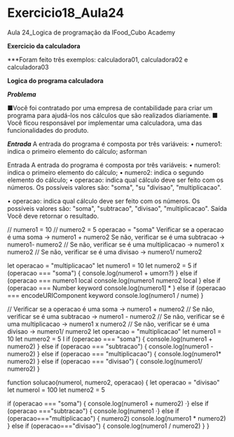 # Exercicio18_Aula24
Aula 24_Logica de programação da IFood_Cubo Academy


**Exercicio da calculadora**

***Foram feito três exemplos: calculadora01, calculadora02 e calculadora03

**Logica do programa calculadora**

***Problema***

■Você foi contratado por uma empresa de contabilidade para criar um programa para ajudá-los nos cálculos que são
realizados diariamente.
■ Você ficou responsável por implementar uma calculadora, uma das funcionalidades do produto.

***Entrada***
A entrada do programa é composta por três variáveis:
• numero1: indica o primeiro elemento do cálculo;
asforman



Entrada
A entrada do programa é composta por três variáveis:
• numero1: indica o primeiro elemento do cálculo;
• numero2: indica o segundo elemento do cálculo;
• operacao: indica qual cálculo deve ser feito com os números. Os possíveis valores são: "soma", "su
"divisao", "multiplicacao".

• operacao: indica qual cálculo deve ser feito com os números. Os possíveis valores são: "soma", "subtracao",
"divisao", "multiplicacao".
Saída
Você deve retornar o resultado.


// numero1 = 10
// numero2 = 5
operacao = "soma"
Verificar se a operacao é uma soma -> numero1 + numero2
Se não, verificar se é uma subtracao -> numero1- numero2
// Se não, verificar se é uma multiplicacao -> numero1 x numero2
// Se não, verificar se é uma divisao -> numero1/ numero2

let operacao = "multiplicacao"
let numero1 = 10
let numero2 = 5
if (operacao === "soma") {
console.log(numero1 + umorn?)
} else if (operacao === numero1 local
console.log(numero1 numero2 local
} else if (operacao === Number keyword
console.log(numero1] *
} else if (operacao === encodeURIComponent keyword
console.log(numero1 / nume)
}




// Verificar se a operacao é uma soma -> numero1 + numero2
// Se não, verificar se é uma subtracao -> numero1 - numero2
// Se não, verificar se é uma multiplicacao -> numero1 x numero2
// Se não, verificar se é uma divisao -> numero1/ numero2
let operacao = "multiplicacao"
let numero1 = 10
let numero2 = 5
I
if (operacao === "soma") {
console.log(numero1 + numero2)
} else if (operacao === "subtracao") {
console.log(numero1 - numero2)
} else if (operacao === "multiplicacao") {
console.log(numero1* numero2)
} else if (operacao === "divisao") {
console.log(numero1/ numero2)
}


function solucao(numerol, numero2, operacao) {
let operacao = "divisao"
let numerol = 100
let numero2 = 5

if (operacao === "soma") {
console.log(numero1 + numero2)
·} else if (operacao ==="subtracao") {
console.log(numero1
·} else if (operacao==="multiplicacao") {
numero2)
console.log(numero1 * numero2)
} else if (operacao==="divisao") {
console.log(numero1 / numero2)
}
}



